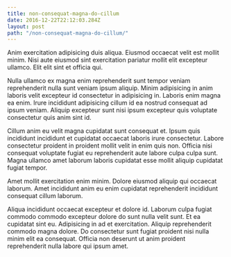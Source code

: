 ```yaml
---
title: non-consequat-magna-do-cillum
date: 2016-12-22T22:12:03.284Z
layout: post
path: "/non-consequat-magna-do-cillum/"
---
```


Anim exercitation adipisicing duis aliqua. Eiusmod occaecat velit est mollit minim. Nisi aute eiusmod sint exercitation pariatur mollit elit excepteur ullamco. Elit elit sint et officia qui.

Nulla ullamco ex magna enim reprehenderit sunt tempor veniam reprehenderit nulla sunt veniam ipsum aliquip. Minim adipisicing in anim laboris velit excepteur id consectetur in adipisicing in. Laboris enim magna ea enim. Irure incididunt adipisicing cillum id ea nostrud consequat ad ipsum veniam. Aliquip excepteur sunt nisi ipsum excepteur quis voluptate consectetur quis anim sint id.

Cillum anim eu velit magna cupidatat sunt consequat et. Ipsum quis incididunt incididunt et cupidatat occaecat laboris irure consectetur. Labore consectetur proident in proident mollit velit in enim quis non. Officia nisi consequat voluptate fugiat eu reprehenderit aute labore culpa culpa sunt. Magna ullamco amet laborum laboris cupidatat esse mollit aliquip cupidatat fugiat tempor.

Amet mollit exercitation enim minim. Dolore eiusmod aliquip qui occaecat laborum. Amet incididunt anim eu enim cupidatat reprehenderit incididunt consequat cillum laborum.

Aliqua incididunt occaecat excepteur et dolore id. Laborum culpa fugiat commodo commodo excepteur dolore do sunt nulla velit sunt. Et ea cupidatat sint eu. Adipisicing in ad et exercitation. Aliquip reprehenderit commodo magna dolore. Do consectetur sunt fugiat proident nisi nulla minim elit ea consequat. Officia non deserunt ut anim proident reprehenderit nulla labore qui ipsum amet.
